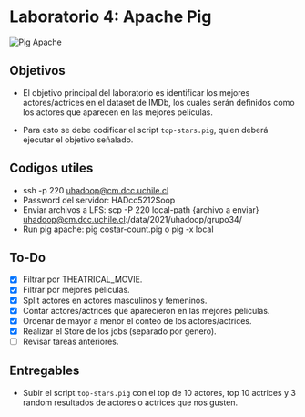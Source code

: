 # Laboratorio 4: Apache Pig

![Pig Apache](https://miro.medium.com/max/1838/1*v1dRCjcQMoXDOpsWD79CQA.png)

## Objetivos

- El objetivo principal del laboratorio es identificar los mejores actores/actrices en el dataset de IMDb, los cuales serán definidos como los actores que aparecen en las mejores películas.

- Para esto se debe codificar el script `top-stars.pig`, quien deberá ejecutar el objetivo señalado.

## Codigos utiles
- ssh -p 220 uhadoop@cm.dcc.uchile.cl
- Password del servidor: HADcc5212$oop
- Enviar archivos a LFS: scp -P 220 local-path {archivo a enviar} uhadoop@cm.dcc.uchile.cl:/data/2021/uhadoop/grupo34/
- Run pig apache: pig costar-count.pig o pig -x local

## To-Do

- [x] Filtrar por THEATRICAL_MOVIE.
- [x] Filtrar por mejores peliculas.
- [x] Split actores en actores masculinos y femeninos.
- [x] Contar actores/actrices que aparecieron en las mejores peliculas.
- [x] Ordenar de mayor a menor el conteo de los actores/actrices.
- [X] Realizar el Store de los jobs (separado por genero).
- [ ] Revisar tareas anteriores.

## Entregables

- Subir el script `top-stars.pig` con el top de 10 actores, top 10 actrices y 3 random resultados de actores o actrices que nos gusten.
